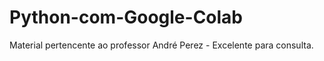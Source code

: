 # Python-com-Google-Colab

Material pertencente ao professor André Perez - Excelente para consulta.
